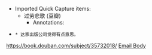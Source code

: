 - Imported Quick Capture items:
    - 过劳悲歌 (豆瓣)
        - Annotations:

*     * 这家出版公司觉得有点意思。



https://book.douban.com/subject/35732018/ [Email Body](https://files.todoist.com/l9GqYDFnKnjJ-zl2coTd-eVRcXqtnwb2bUzs_mTrMSpIpbCSR43EF0vhltsB2OE4/by/21878347/as/file.html)

